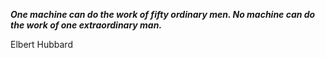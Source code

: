 _**One machine can do the work of fifty ordinary men. No machine can do the work of one extraordinary man.**_

Elbert Hubbard